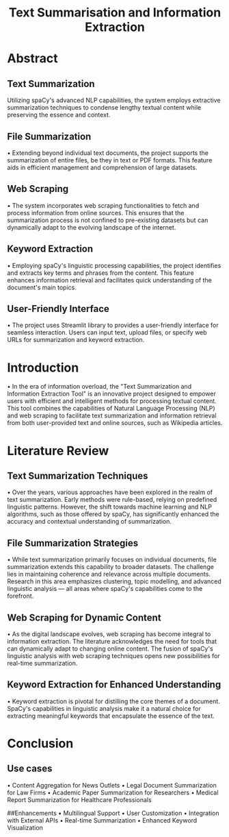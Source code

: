 <h1 align = "center">
  Text Summarisation and Information Extraction
</h1>

# Abstract
## Text Summarization
Utilizing spaCy's advanced NLP capabilities, the system employs extractive summarization techniques to condense lengthy textual content while preserving the essence and context.

## File Summarization
•	Extending beyond individual text documents, the project supports the summarization of entire files, be they in text or PDF formats. This feature aids in efficient management and comprehension of large datasets.

## Web Scraping
•	The system incorporates web scraping functionalities to fetch and process information from online sources. This ensures that the summarization process is not confined to pre-existing datasets but can dynamically adapt to the evolving landscape of the internet.

## Keyword Extraction
•	Employing spaCy's linguistic processing capabilities, the project identifies and extracts key terms and phrases from the content. This feature enhances information retrieval and facilitates quick understanding of the document's main topics.

## User-Friendly Interface
•	The project uses Streamlit library to provides a user-friendly interface for seamless interaction. Users can input text, upload files, or specify web URLs for summarization and keyword extraction.

# Introduction
•	In the era of information overload, the "Text Summarization and Information Extraction Tool" is an innovative project designed to empower users with efficient and intelligent methods for processing textual content. This tool combines the capabilities of Natural Language Processing (NLP) and web scraping to facilitate text summarization and information retrieval from both user-provided text and online sources, such as Wikipedia articles.

# Literature Review
## Text Summarization Techniques
•	Over the years, various approaches have been explored in the realm of text summarization. Early methods were rule-based, relying on predefined linguistic patterns. However, the shift towards machine learning and NLP algorithms, such as those offered by spaCy, has significantly enhanced the accuracy and contextual understanding of summarization.

## File Summarization Strategies
•	While text summarization primarily focuses on individual documents, file summarization extends this capability to broader datasets. The challenge lies in maintaining coherence and relevance across multiple documents. Research in this area emphasizes clustering, topic modelling, and advanced linguistic analysis — all areas where spaCy's capabilities come to the forefront.

## Web Scraping for Dynamic Content
•	As the digital landscape evolves, web scraping has become integral to information extraction. The literature acknowledges the need for tools that can dynamically adapt to changing online content. The fusion of spaCy's linguistic analysis with web scraping techniques opens new possibilities for real-time summarization.

## Keyword Extraction for Enhanced Understanding
•	Keyword extraction is pivotal for distilling the core themes of a document. SpaCy's capabilities in linguistic analysis make it a natural choice for extracting meaningful keywords that encapsulate the essence of the text.

# Conclusion
## Use cases
•	Content Aggregation for News Outlets
•	Legal Document Summarization for Law Firms
•	Academic Paper Summarization for Researchers
•	Medical Report Summarization for Healthcare Professionals

##Enhancements
•	Multilingual Support
•	User Customization
•	Integration with External APIs
•	Real-time Summarization
•	Enhanced Keyword Visualization
